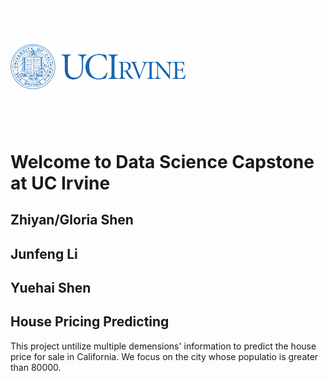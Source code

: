 <img src="Image/uc-irvine.png" width = '280'>

# Welcome to Data Science Capstone at UC Irvine

## Zhiyan/Gloria Shen
## Junfeng Li
## Yuehai Shen

## House Pricing Predicting 

This project untilize multiple demensions' information to predict the house price for sale in California. We focus on the city whose populatio is greater than 80000.
